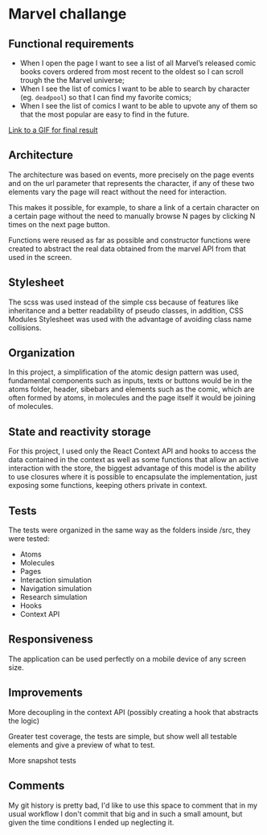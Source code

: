# Marvel challange

## Functional requirements

- When I open the page I want to see a list of all Marvel’s released comic books covers ordered from most recent to the oldest so I can scroll trough the the Marvel universe;
- When I see the list of comics I want to be able to search by character (eg. `deadpool`) so that I can find my favorite comics;
- When I see the list of comics I want to be able to upvote any of them so that the most popular are easy to find in the future.

[Link to a GIF for final result](https://i.imgur.com/zhk7jjE.gif)

## Architecture

The architecture was based on events, more precisely on the page events and on the url parameter that represents the character, if any of these two elements vary the page will react without the need for interaction.

This makes it possible, for example, to share a link of a certain character on a certain page without the need to manually browse N pages by clicking N times on the next page button.

Functions were reused as far as possible and constructor functions were created to abstract the real data obtained from the marvel API from that used in the screen.

## Stylesheet

The scss was used instead of the simple css because of features like inheritance and a better readability of pseudo classes, in addition, CSS Modules Stylesheet was used with the advantage of avoiding class name collisions.

## Organization

In this project, a simplification of the atomic design pattern was used, fundamental components such as inputs, texts or buttons would be in the atoms folder, header, sibebars and elements such as the comic, which are often formed by atoms, in molecules and the page itself it would be joining of molecules.

## State and reactivity storage

For this project, I used only the React Context API and hooks to access the data contained in the context as well as some functions that allow an active interaction with the store, the biggest advantage of this model is the ability to use closures where it is possible to encapsulate the implementation, just exposing some functions, keeping others private in context.

## Tests

The tests were organized in the same way as the folders inside /src, they were tested:
- Atoms
- Molecules
- Pages
- Interaction simulation
- Navigation simulation
- Research simulation
- Hooks
- Context API

## Responsiveness

The application can be used perfectly on a mobile device of any screen size.

## Improvements

More decoupling in the context API (possibly creating a hook that abstracts the logic)

Greater test coverage, the tests are simple, but show well all testable elements and give a preview of what to test.

More snapshot tests

## Comments

My git history is pretty bad, I'd like to use this space to comment that in my usual workflow I don't commit that big and in such a small amount, but given the time conditions I ended up neglecting it.